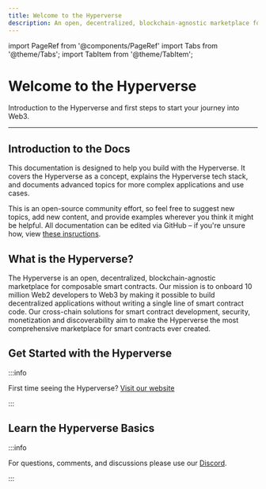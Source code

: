 ```yaml
---
title: Welcome to the Hyperverse
description: An open, decentralized, blockchain-agnostic marketplace for composable smart contracts
---
```


import PageRef from '@components/PageRef'
import Tabs from '@theme/Tabs';
import TabItem from '@theme/TabItem';

# Welcome to the Hyperverse

Introduction to the Hyperverse and first steps to start your journey into Web3.

---

## Introduction to the Docs

This documentation is designed to help you build with the Hyperverse. It covers the Hyperverse as a concept, explains the Hyperverse tech stack, and documents advanced topics for more complex applications and use cases.

This is an open-source community effort, so feel free to suggest new topics, add new content, and provide examples wherever you think it might be helpful. All documentation can be edited via GitHub – if you're unsure how, view [these insructions](../contribute/introduction).

## What is the Hyperverse?

The Hyperverse is an open, decentralized, blockchain-agnostic marketplace for composable smart contracts. Our mission is to onboard 10 million Web2 developers to Web3 by making it possible to build decentralized applications without writing a single line of smart contract code. Our cross-chain solutions for smart contract development, security, monetization and discoverability aim to make the Hyperverse the most comprehensive marketplace for smart contracts ever created.

## Get Started with the Hyperverse

<PageRef url="get-started" pageName="Get Started" />

:::info

First time seeing the Hyperverse? [Visit our website](https://www.decentology.com/)

:::

## Learn the Hyperverse Basics

<PageRef url="how-it-works" pageName="How it Works" />
<PageRef url="key-concepts" pageName="Key Concepts" />
<PageRef url="community" pageName="Community" />
<PageRef url="glossary" pageName="Glossary" />
<PageRef url="faq" pageName="FAQ" />

:::info

For questions, comments, and discussions please use our [Discord](https://discord.com/invite/uqecGxg).

:::
